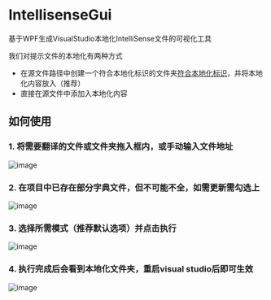 # IntellisenseGui
基于WPF生成VisualStudio本地化IntelliSense文件的可视化工具

我们对提示文件的本地化有两种方式
- 在源文件路径中创建一个符合本地化标识的文件夹[符合本地化标识](https://github.com/dotnet/docs/issues/27283https://learn.microsoft.com/zh-cn/dotnet/core/install/localized-intellisense?WT.mc_id=dotnet-35129-website)，并将本地化内容放入（推荐）
- 直接在源文件中添加入本地化内容

## 如何使用

### 1. 将需要翻译的文件或文件夹拖入框内，或手动输入文件地址
![image](https://github.com/flexd1/IntellisenseGui/assets/56830251/64694422-1bad-44b7-a8b3-e7b2ae54e2a3)
### 2. 在项目中已存在部分字典文件，但不可能不全，如需更新需勾选上
![image](https://github.com/flexd1/IntellisenseGui/assets/56830251/9c91e6d5-0fc6-4ea6-99a5-5e8a43b6ca10)
### 3. 选择所需模式（推荐默认选项）并点击执行
![image](https://github.com/flexd1/IntellisenseGui/assets/56830251/3e377628-e30c-4d25-8a32-d18c48a7fa90)
### 4. 执行完成后会看到本地化文件夹，重启visual studio后即可生效
![image](https://github.com/flexd1/IntellisenseGui/assets/56830251/497a245c-a209-448c-a6a7-515ac0104207)
